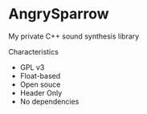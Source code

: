 AngrySparrow
============

My private C++ sound synthesis library

Characteristics
- GPL v3
- Float-based
- Open souce
- Header Only 
- No dependencies
